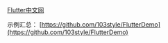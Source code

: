 [Flutter中文网](https://flutter-io.cn/docs/get-started/codelab)


示例汇总：
[https://github.com/103style/FlutterDemo](https://github.com/103style/FlutterDemo)

